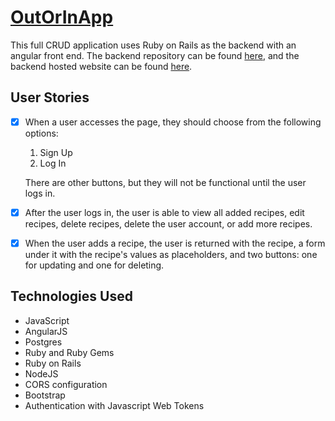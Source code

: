 # [OutOrInApp](https://out-or-in-app--frontend.herokuapp.com/)

This full CRUD application uses Ruby on Rails as the backend with an angular front end. The backend repository can be found [here](https://github.com/smtlb/OutOrInApp_API/), and the backend hosted website can be found [here](https://out-or-in-app--api.herokuapp.com/).

## User Stories

- [x] When a user accesses the page, they should choose from the following options:
  1. Sign Up
  1. Log In
  
  There are other buttons, but they will not be functional until the user logs in. 
  
 - [x] After the user logs in, the user is able to view all added recipes, edit recipes, delete recipes, delete the user account, or add more recipes.
  

- [x] When the user adds a recipe, the user is returned with the recipe, a form under it with the recipe's values as placeholders, and two buttons: one for updating and one for deleting. 

## Technologies Used

   - JavaScript   
   - AngularJS
   - Postgres
   - Ruby and Ruby Gems
   - Ruby on Rails
   - NodeJS
   - CORS configuration
   - Bootstrap
   - Authentication with Javascript Web Tokens
   
   
   
   
